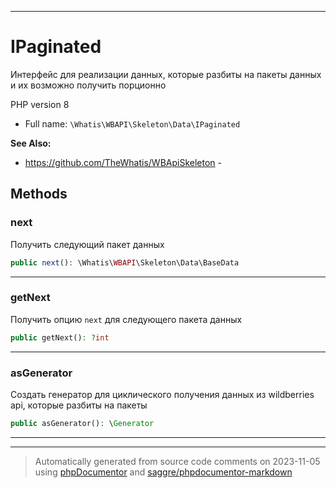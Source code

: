 ***

# IPaginated

Интерфейс для реализации
данных, которые разбиты
на пакеты данных и их
возможно получить порционно

PHP version 8

* Full name: `\Whatis\WBAPI\Skeleton\Data\IPaginated`

**See Also:**

* https://github.com/TheWhatis/WBApiSkeleton - 



## Methods


### next

Получить следующий пакет
данных

```php
public next(): \Whatis\WBAPI\Skeleton\Data\BaseData
```











***

### getNext

Получить опцию `next` для следующего
пакета данных

```php
public getNext(): ?int
```











***

### asGenerator

Создать генератор для циклического
получения данных из wildberries api,
которые разбиты на пакеты

```php
public asGenerator(): \Generator
```











***


***
> Automatically generated from source code comments on 2023-11-05 using [phpDocumentor](http://www.phpdoc.org/) and [saggre/phpdocumentor-markdown](https://github.com/Saggre/phpDocumentor-markdown)
